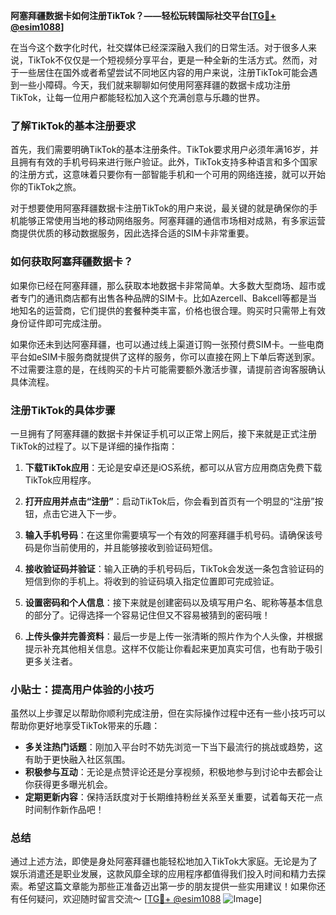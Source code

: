 **阿塞拜疆数据卡如何注册TikTok？——轻松玩转国际社交平台[[TG💪+ @esim1088](https://t.me/s/esim1088)]**

在当今这个数字化时代，社交媒体已经深深融入我们的日常生活。对于很多人来说，TikTok不仅仅是一个短视频分享平台，更是一种全新的生活方式。然而，对于一些居住在国外或者希望尝试不同地区内容的用户来说，注册TikTok可能会遇到一些小障碍。今天，我们就来聊聊如何使用阿塞拜疆的数据卡成功注册TikTok，让每一位用户都能轻松加入这个充满创意与乐趣的世界。

### 了解TikTok的基本注册要求

首先，我们需要明确TikTok的基本注册条件。TikTok要求用户必须年满16岁，并且拥有有效的手机号码来进行账户验证。此外，TikTok支持多种语言和多个国家的注册方式，这意味着只要你有一部智能手机和一个可用的网络连接，就可以开始你的TikTok之旅。

对于想要使用阿塞拜疆数据卡注册TikTok的用户来说，最关键的就是确保你的手机能够正常使用当地的移动网络服务。阿塞拜疆的通信市场相对成熟，有多家运营商提供优质的移动数据服务，因此选择合适的SIM卡非常重要。

### 如何获取阿塞拜疆数据卡？

如果你已经在阿塞拜疆，那么获取本地数据卡非常简单。大多数大型商场、超市或者专门的通讯商店都有出售各种品牌的SIM卡。比如Azercell、Bakcell等都是当地知名的运营商，它们提供的套餐种类丰富，价格也很合理。购买时只需带上有效身份证件即可完成注册。

如果你还未到达阿塞拜疆，也可以通过线上渠道订购一张预付费SIM卡。一些电商平台如eSIM卡服务商就提供了这样的服务，你可以直接在网上下单后寄送到家。不过需要注意的是，在线购买的卡片可能需要额外激活步骤，请提前咨询客服确认具体流程。

### 注册TikTok的具体步骤

一旦拥有了阿塞拜疆的数据卡并保证手机可以正常上网后，接下来就是正式注册TikTok的过程了。以下是详细的操作指南：

1. **下载TikTok应用**：无论是安卓还是iOS系统，都可以从官方应用商店免费下载TikTok应用程序。
   
2. **打开应用并点击“注册”**：启动TikTok后，你会看到首页有一个明显的“注册”按钮，点击它进入下一步。

3. **输入手机号码**：在这里你需要填写一个有效的阿塞拜疆手机号码。请确保该号码是你当前使用的，并且能够接收到验证码短信。

4. **接收验证码并验证**：输入正确的手机号码后，TikTok会发送一条包含验证码的短信到你的手机上。将收到的验证码填入指定位置即可完成验证。

5. **设置密码和个人信息**：接下来就是创建密码以及填写用户名、昵称等基本信息的部分了。记得选择一个容易记住但又不容易被猜到的密码哦！

6. **上传头像并完善资料**：最后一步是上传一张清晰的照片作为个人头像，并根据提示补充其他相关信息。这样不仅能让你看起来更加真实可信，也有助于吸引更多关注者。

### 小贴士：提高用户体验的小技巧

虽然以上步骤足以帮助你顺利完成注册，但在实际操作过程中还有一些小技巧可以帮助你更好地享受TikTok带来的乐趣：

- **多关注热门话题**：刚加入平台时不妨先浏览一下当下最流行的挑战或趋势，这有助于更快融入社区氛围。
- **积极参与互动**：无论是点赞评论还是分享视频，积极地参与到讨论中去都会让你获得更多曝光机会。
- **定期更新内容**：保持活跃度对于长期维持粉丝关系至关重要，试着每天花一点时间制作新作品吧！

### 总结

通过上述方法，即使是身处阿塞拜疆也能轻松地加入TikTok大家庭。无论是为了娱乐消遣还是职业发展，这款风靡全球的应用程序都值得我们投入时间和精力去探索。希望这篇文章能为那些正准备迈出第一步的朋友提供一些实用建议！如果你还有任何疑问，欢迎随时留言交流～ [[TG💪+ @esim1088](https://t.me/s/esim1088) ![Image](https://i.postimg.cc/4NQfJmqS/Snipaste-2025-05-13-00-14-12.png)]